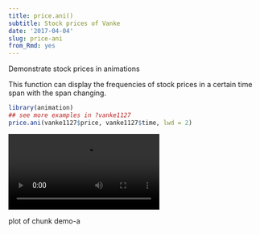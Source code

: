```yaml
---
title: price.ani()
subtitle: Stock prices of Vanke
date: '2017-04-04'
slug: price-ani
from_Rmd: yes
---
```

Demonstrate stock prices in animations

This function can display the frequencies of stock prices in a certain time
span with the span changing.
 

```r
library(animation)
## see more examples in ?vanke1127
price.ani(vanke1127$price, vanke1127$time, lwd = 2)
```

<video controls loop autoplay><source src="https://assets.yihui.name/figures/animation/example/price-ani/demo-a.mp4?dl=1" /><p>plot of chunk demo-a</p></video>
